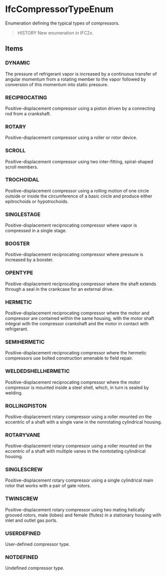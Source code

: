 # IfcCompressorTypeEnum

Enumeration defining the typical types of compressors.<!-- end of definition -->

> HISTORY  New enumeration in IFC2x.

## Items

### DYNAMIC
The pressure of refrigerant vapor is increased by a continuous transfer of angular momentum from a rotating member to the vapor followed by conversion of this momentum into static pressure.

### RECIPROCATING
Positive-displacement compressor using a piston driven by a connecting rod from a crankshaft.

### ROTARY
Positive-displacement compressor using a roller or rotor device.

### SCROLL
Positive-displacement compressor using two inter-fitting, spiral-shaped scroll members.

### TROCHOIDAL
Positive-displacement compressor using a rolling motion of one circle outside or inside the circumference of a basic circle and produce either epitrochoids or hypotrochoids.

### SINGLESTAGE
Positive-displacement reciprocating compressor where vapor is compressed in a single stage.

### BOOSTER
Positive-displacement reciprocating compressor where pressure is increased by a booster.

### OPENTYPE
Positive-displacement reciprocating compressor where the shaft extends through a seal in the crankcase for an external drive.

### HERMETIC
Positive-displacement reciprocating compressor where the motor and compressor are contained within the same housing, with the motor shaft integral with the compressor crankshaft and the motor in contact with refrigerant.

### SEMIHERMETIC
Positive-displacement reciprocating compressor where the hermetic compressors use bolted construction amenable to field repair.

### WELDEDSHELLHERMETIC
Positive-displacement reciprocating compressor where the motor compressor is mounted inside a steel shell, which, in turn is sealed by welding.

### ROLLINGPISTON
Positive-displacement rotary compressor using a roller mounted on the eccentric of a shaft with a single vane in the nonrotating cylindrical housing.

### ROTARYVANE
Positive-displacement rotary compressor using a roller mounted on the eccentric of a shaft with multiple vanes in the nontotating cylindrical housing.

### SINGLESCREW
Positive-displacement rotary compressor using a single cylindrical main rotor that works with a pair of gate rotors.

### TWINSCREW
Positive-displacement rotary compressor using two mating helically grooved rotors, male (lobes) and female (flutes) in a stationary housing with inlet and outlet gas ports.

### USERDEFINED
User-defined compressor type.

### NOTDEFINED
Undefined compressor type.
